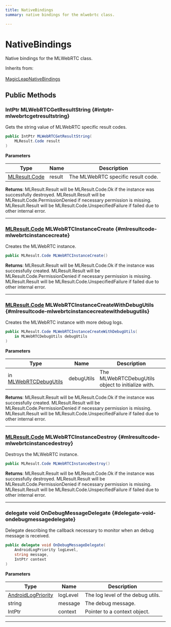 ```yaml
---
title: NativeBindings
summary: native bindings for the mlwebrtc class. 

---
```


# NativeBindings




Native bindings for the MLWebRTC class.   


Inherits from: <br></br>[MagicLeapNativeBindings](/versioned_docs/version-02-Aug-2023/unity-api/api/UnityEngine.XR.MagicLeap.Native/MagicLeapNativeBindings/UnityEngine.XR.MagicLeap.Native.MagicLeapNativeBindings.md)




## Public Methods

### IntPtr MLWebRTCGetResultString {#intptr-mlwebrtcgetresultstring}

Gets the string value of MLWebRTC specific result codes. 

```csharp
public IntPtr MLWebRTCGetResultString(
    MLResult.Code result
)
```


**Parameters**

| Type | Name  | Description  | 
|--|--|--|
| [MLResult.Code](/versioned_docs/version-02-Aug-2023/unity-api/api/UnityEngine.XR.MagicLeap/UnityEngine.XR.MagicLeap.MLResult.md#int-code) |result|The MLWebRTC specific result code.|






**Returns**: MLResult.Result will be  MLResult.Code.Ok  if the instance was successfully destroyed. MLResult.Result will be  MLResult.Code.PermissionDenied  if necessary permission is missing. MLResult.Result will be  MLResult.Code.UnspecifiedFailure  if failed due to other internal error. 



-----------

### [MLResult.Code](/versioned_docs/version-02-Aug-2023/unity-api/api/UnityEngine.XR.MagicLeap/UnityEngine.XR.MagicLeap.MLResult.md#int-code) MLWebRTCInstanceCreate {#mlresultcode-mlwebrtcinstancecreate}

Creates the MLWebRTC instance. 

```csharp
public MLResult.Code MLWebRTCInstanceCreate()
```






**Returns**: MLResult.Result will be  MLResult.Code.Ok  if the instance was successfully created. MLResult.Result will be  MLResult.Code.PermissionDenied  if necessary permission is missing. MLResult.Result will be  MLResult.Code.UnspecifiedFailure  if failed due to other internal error. 



-----------

### [MLResult.Code](/versioned_docs/version-02-Aug-2023/unity-api/api/UnityEngine.XR.MagicLeap/UnityEngine.XR.MagicLeap.MLResult.md#int-code) MLWebRTCInstanceCreateWithDebugUtils {#mlresultcode-mlwebrtcinstancecreatewithdebugutils}

Creates the MLWebRTC instance with more debug logs. 

```csharp
public MLResult.Code MLWebRTCInstanceCreateWithDebugUtils(
    in MLWebRTCDebugUtils debugUtils
)
```


**Parameters**

| Type | Name  | Description  | 
|--|--|--|
| in [MLWebRTCDebugUtils](/versioned_docs/version-02-Aug-2023/unity-api/api/UnityEngine.XR.MagicLeap/MLWebRTC/NativeBindings/UnityEngine.XR.MagicLeap.MLWebRTC.NativeBindings.MLWebRTCDebugUtils.md) |debugUtils|The MLWebRTCDebugUtils object to initialize with.|






**Returns**: MLResult.Result will be  MLResult.Code.Ok  if the instance was successfully created. MLResult.Result will be  MLResult.Code.PermissionDenied  if necessary permission is missing. MLResult.Result will be  MLResult.Code.UnspecifiedFailure  if failed due to other internal error. 



-----------

### [MLResult.Code](/versioned_docs/version-02-Aug-2023/unity-api/api/UnityEngine.XR.MagicLeap/UnityEngine.XR.MagicLeap.MLResult.md#int-code) MLWebRTCInstanceDestroy {#mlresultcode-mlwebrtcinstancedestroy}

Destroys the MLWebRTC instance. 

```csharp
public MLResult.Code MLWebRTCInstanceDestroy()
```






**Returns**: MLResult.Result will be  MLResult.Code.Ok  if the instance was successfully destroyed. MLResult.Result will be  MLResult.Code.PermissionDenied  if necessary permission is missing. MLResult.Result will be  MLResult.Code.UnspecifiedFailure  if failed due to other internal error. 



-----------

### delegate void OnDebugMessageDelegate {#delegate-void-ondebugmessagedelegate}

Delegate describing the callback necessary to monitor when an debug message is received. 

```csharp
public delegate void OnDebugMessageDelegate(
    AndroidLogPriority logLevel,
    string message,
    IntPtr context
)
```


**Parameters**

| Type | Name  | Description  | 
|--|--|--|
| [AndroidLogPriority](/versioned_docs/version-02-Aug-2023/unity-api/api/UnityEngine.XR.MagicLeap/MLWebRTC/UnityEngine.XR.MagicLeap.MLWebRTC.md#uint-androidlogpriority) |logLevel|The log level of the debug utils.|
| string |message|The debug message.|
| IntPtr |context|Pointer to a context object.|






-----------


